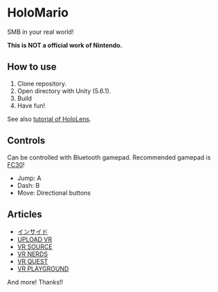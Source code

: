 # HoloMario

SMB in your real world!

**This is NOT a official work of Nintendo.**

## How to use

1. Clone repository.
2. Open directory with Unity (5.6.1).
3. Build
4. Have fun!

See also [tutorial of HoloLens](https://developer.microsoft.com/en-us/windows/mixed-reality/holograms_100).

## Controls

Can be controlled with Bluetooth gamepad. Recommended gamepad is [FC30](https://www.amazon.com/dp/B01N9PWGGT/)!

* Jump: A
* Dash: B
* Move: Directional buttons

## Articles

* [インサイド](https://www.inside-games.jp/article/2017/05/22/107337.html)
* [UPLOAD VR](https://uploadvr.com/super-mario-hololens-new-coolest-thing-mixed-reality/)
* [VR SOURCE](http://vrsource.com/super-mario-shown-running-microsoft-hololens-11118/)
* [VR NERDS](http://www.vrnerds.de/microsoft-hololens-super-mario-huepft-im-schlafzimmer/)
* [VR QUEST](https://www.vr-quest.de/hololens-entwickler-holt-super-mario-ins-wohnzimmer/)
* [VR PLAYGROUND](https://www.vrplayground.de/super-mario-im-wohnzimmer-dank-hololens)

And more! Thanks!!
